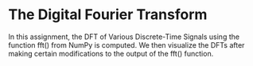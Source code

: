 # The Digital Fourier Transform
In this assignment, the DFT of Various Discrete-Time Signals using
the function fft() from NumPy is computed. We then visualize the DFTs after making certain
modifications to the output of the fft() function.
